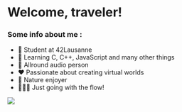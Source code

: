 # Welcome, traveler!

### Some info about me :

- 🏫 Student at 42Lausanne
- 📔 Learning C, C++, JavaScript and many other things
- 🎹 Allround audio person
- ❤️ Passionate about creating virtual worlds
- 🌳 Nature enjoyer
- 🤷🏻‍♂️ Just going with the flow!

<img src="https://user-images.githubusercontent.com/73097560/115834477-dbab4500-a447-11eb-908a-139a6edaec5c.gif"></a>

</p>
<!-- ### Contact: 
<p align='left'>
  <a href="https://www.linkedin.com/in/krypaw/" target="_blank"><img height="30" src="https://img.shields.io/badge/-Linkedin-%23333?style=for-the-badge&logo=Linkedin&logoColor=blue"></a>&nbsp;&nbsp;
 <a href="https://github.com/omsomso" target="_blank"><img height="30" src="https://img.shields.io/badge/-Gmail-%23333?style=for-the-badge&logo=gmail&logoColor=blue&link=mailto:pkrystian.k@gmail.com"></a>&nbsp;&nbsp;
 </p>-->
